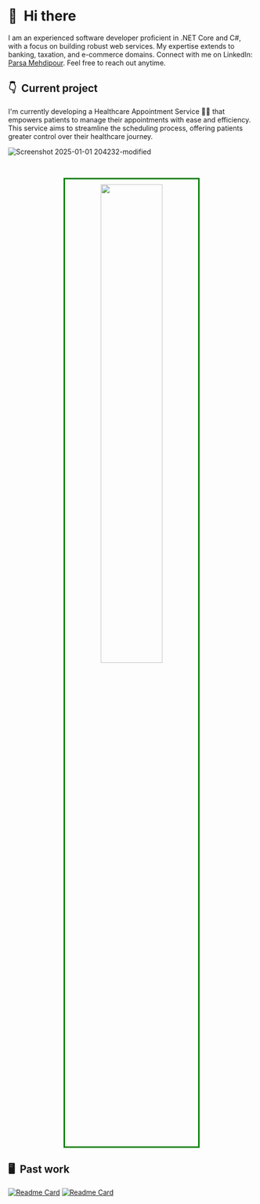 
# 👋 &nbsp;Hi there

I am an experienced software developer proficient in .NET Core and C#, with a focus on building robust web services. My expertise extends to banking, taxation, and e-commerce domains. Connect with me on LinkedIn:   [Parsa Mehdipour](http://www.linkedin.com/in/parsa-mehdipour-7b40861b5). Feel free to reach out anytime.
&nbsp;

## 👇 &nbsp;Current project

I'm currently developing a Healthcare Appointment Service 🧑‍⚕️ that empowers patients to manage their appointments with ease and efficiency. This service aims to streamline the scheduling process, offering patients greater control over their healthcare journey.

![Screenshot 2025-01-01 204232-modified](https://github.com/user-attachments/assets/f6df3f7b-8231-4953-ad80-abecef402281)

&nbsp;

<div>
<p align="center">
<picture>
<source 
  srcset="https://github-readme-stats.vercel.app/api?username=ParsaMehdipour&show_icons=true&theme=radical"
  media="(prefers-color-scheme: dark)"
/>
<img style="margin:auto; width:50%; border:3px solid green; padding:10px;" src="https://github-readme-stats.vercel.app/api?username=ParsaMehdipour&show_icons=true" />
</picture>
<!-- <img style="width:35%;" src="https://github-readme-stats.vercel.app/api/top-langs/?username=ParsaMehdipour&hide=scss,less,svelte,css,html,php,dockerfile,batchfile,javascript,ruby,shell,typescript&langs_count=2" /> -->
</p>
</div>

## 🖥 &nbsp;Past work

[![Readme Card](https://github-readme-stats.vercel.app/api/pin/?username=ParsaMehdipour&repo=Digital-Cinema&bg_color=ffffff00&text_color=0055ff)](https://github.com/ParsaMehdipour/Digital-Cinema)&nbsp;[![Readme Card](https://github-readme-stats.vercel.app/api/pin/?username=ParsaMehdipour&repo=Intro-To-Flyweight-Design-Pattern&bg_color=ffffff00&text_color=0055ff)](https://github.com/ParsaMehdipour/Intro-To-Flyweight-Design-Pattern) &nbsp;
&nbsp;
